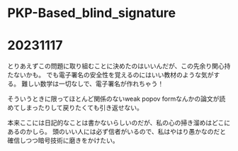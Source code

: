 # PKP-Based_blind_signature

# 20231117
とりあえずこの問題に取り組むことに決めたのはいいんだが、この先余り関心持たないかも。
でも電子署名の安全性を覚えるのにはいい教材のような気がする。
難しい数学は一切なしで、電子署名が作れちゃう！

そういうときに限ってほとんど関係のないweak popov formなんかの論文が読めてしまったりして戻りたくても引き返せない。

本来ここには日記的なことは書かないらしいのだが、私の心の掃き溜めはどこにあるのかしら。
頭のいい人には必ず信者がいるので、私はやはり愚かなのだと確信しつつ暗号技術に磨きをかけたい。

